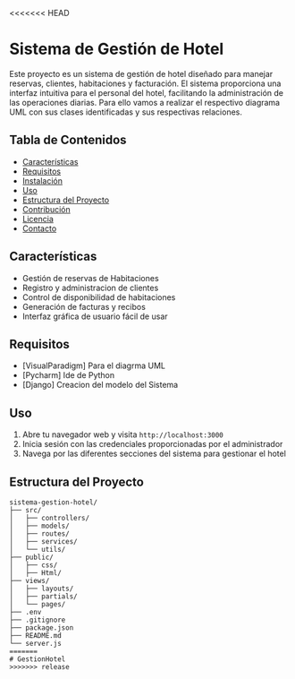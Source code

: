 <<<<<<< HEAD
# Sistema de Gestión de Hotel

Este proyecto es un sistema de gestión de hotel diseñado para manejar reservas, clientes, habitaciones y facturación. El sistema proporciona una interfaz intuitiva para el personal del hotel, facilitando la administración de las operaciones diarias.
Para ello vamos a realizar el respectivo diagrama UML con sus clases identificadas y sus respectivas relaciones.

## Tabla de Contenidos

- [Características](#características)
- [Requisitos](#requisitos)
- [Instalación](#instalación)
- [Uso](#uso)
- [Estructura del Proyecto](#estructura-del-proyecto)
- [Contribución](#contribución)
- [Licencia](#licencia)
- [Contacto](#contacto)

## Características

- Gestión de reservas de Habitaciones 
- Registro y administracion de clientes
- Control de disponibilidad de habitaciones
- Generación de facturas y recibos
- Interfaz gráfica de usuario fácil de usar

## Requisitos

- [VisualParadigm] Para el diagrma UML
- [Pycharm] Ide de Python
- [Django] Creacion del modelo del Sistema

## Uso

1. Abre tu navegador web y visita `http://localhost:3000`
2. Inicia sesión con las credenciales proporcionadas por el administrador
3. Navega por las diferentes secciones del sistema para gestionar el hotel

## Estructura del Proyecto

```plaintext
sistema-gestion-hotel/
├── src/
│   ├── controllers/
│   ├── models/
│   ├── routes/
│   ├── services/
│   └── utils/
├── public/
│   ├── css/
│   ├── Html/
├── views/
│   ├── layouts/
│   ├── partials/
│   └── pages/
├── .env
├── .gitignore
├── package.json
├── README.md
└── server.js
=======
# GestionHotel
>>>>>>> release
